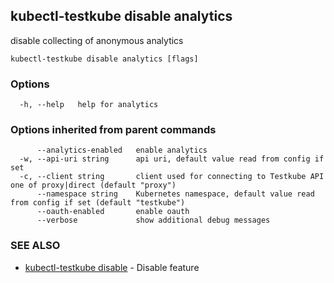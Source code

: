 ## kubectl-testkube disable analytics

disable collecting of anonymous analytics

```
kubectl-testkube disable analytics [flags]
```

### Options

```
  -h, --help   help for analytics
```

### Options inherited from parent commands

```
      --analytics-enabled   enable analytics
  -w, --api-uri string      api uri, default value read from config if set
  -c, --client string       client used for connecting to Testkube API one of proxy|direct (default "proxy")
      --namespace string    Kubernetes namespace, default value read from config if set (default "testkube")
      --oauth-enabled       enable oauth
      --verbose             show additional debug messages
```

### SEE ALSO

* [kubectl-testkube disable](kubectl-testkube_disable.md)	 - Disable feature

